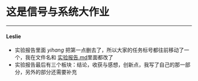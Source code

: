 # 这是信号与系统大作业

---

#### Leslie
- 实验报告里面 *yihang* 把第一点删去了，所以大家的任务标号都往前移动了一个，我在文件名和 [实验报告.md](./实验报告.md)里面都改了
- 实验报告最后有三个板块：结论，收获与感想，创新点，我写了自己的那一部分，另外的部分还需要补充